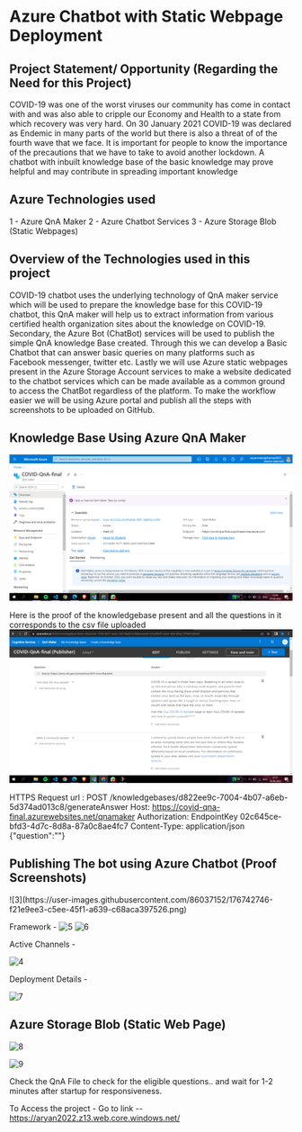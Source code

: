 <h1>Azure Chatbot with Static Webpage Deployment </h1>

<h2> Project Statement/ Opportunity (Regarding the Need for this Project) </h2>

COVID-19 was one of the worst viruses our community has come in contact with and was also able to cripple our Economy and Health to a state from which recovery was very hard. On 30 January 2021 COVID-19 was declared as Endemic in many parts of the world but there is also a threat of of the fourth wave that we face. It is important for people to know the importance of the precautions that we have to take to avoid another lockdown. A chatbot with inbuilt knowledge base of the basic knowledge may prove helpful and may contribute in spreading important knowledge

<h2> Azure Technologies used </h2>
1  - Azure QnA Maker
2  - Azure Chatbot Services
3  - Azure Storage Blob (Static Webpages)


<h2> Overview of the Technologies used in this project </h2>

COVID-19 chatbot uses the underlying technology of QnA maker service which will be used to prepare the knowledge base for this COVID-19 chatbot, this QnA maker will help us to extract information from various certified health organization sites about the knowledge on COVID-19. Secondary, the Azure Bot (ChatBot) services will be used to publish the simple QnA knowledge Base created. Through this we can develop a Basic Chatbot that can answer basic queries on many platforms such as Facebook messenger, twitter etc. Lastly we will use Azure static webpages present in the Azure Storage Account services to make a website dedicated to the chatbot services which can be made available as a common ground to access the ChatBot regardless of the platform. To make the workflow easier we will be using Azure portal and publish all the steps with screenshots to be uploaded on GitHub.

<h2> Knowledge Base Using Azure QnA Maker</h2>

![plot](https://github.com/Aryaan202/AzureChatbot/blob/main/Screenshots/1.png)


Here is the proof of the knowledgebase present and all the questions in it corresponds to the csv file uploaded
![plot](https://github.com/Aryaan202/AzureChatbot/blob/main/Screenshots/2.png)


HTTPS Request url : POST /knowledgebases/d822ee9c-7004-4b07-a6eb-5d374ad013c8/generateAnswer
Host: https://covid-qna-final.azurewebsites.net/qnamaker
Authorization: EndpointKey 02c645ce-bfd3-4d7c-8d8a-87a0c8ae4fc7
Content-Type: application/json
{"question":"<Your question>"}
  
  
  <h2> Publishing The bot using Azure Chatbot (Proof Screenshots) </h2>
  ![3](https://user-images.githubusercontent.com/86037152/176742746-f21e9ee3-c5ee-45f1-a639-c68aca397526.png)
  
  Framework -
  ![5](https://user-images.githubusercontent.com/86037152/176742828-173ebc44-16ab-476b-a507-7d23a57f4468.png)
![6](https://user-images.githubusercontent.com/86037152/176742834-e528c2da-cb1d-4fe6-91ed-ef3196d2e21f.png)
  
  Active Channels - 
  
![4](https://user-images.githubusercontent.com/86037152/176742875-73b2c3cc-086a-4311-8a21-524b00989c1b.png)
  
  Deployment Details - 
  
  ![7](https://user-images.githubusercontent.com/86037152/176742947-72af33ce-81c7-407b-aa0c-7f63fe3a30e4.png)

  
  <h2> Azure Storage Blob (Static Web Page) </h2>
  

  ![8](https://user-images.githubusercontent.com/86037152/176743087-8bd4964f-bfce-477f-8e5b-e79423097459.png)
  
![9](https://user-images.githubusercontent.com/86037152/176743500-01b95f68-8664-4e01-8da2-8640e70dc4a9.png)





Check the QnA File to check for the eligible questions..
and wait for 1-2 minutes after startup for responsiveness.

To Access the project - 
Go to link  -- https://aryan2022.z13.web.core.windows.net/
